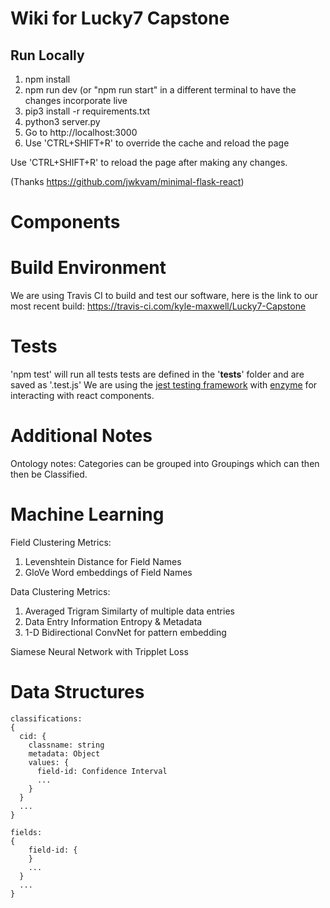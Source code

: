 # Wiki for Lucky7 Capstone


## Run Locally

1. npm install
2. npm run dev (or "npm run start" in a different terminal to have the changes incorporate live
3. pip3 install -r requirements.txt
4. python3 server.py
5. Go to http://localhost:3000
6. Use 'CTRL+SHIFT+R' to override the cache and reload the page

Use 'CTRL+SHIFT+R' to reload the page after making any changes.

(Thanks https://github.com/jwkvam/minimal-flask-react)

# Components


# Build Environment

We are using Travis CI to build and test our software, here is the link to our most recent build: 
https://travis-ci.com/kyle-maxwell/Lucky7-Capstone

# Tests
'npm test' will run all tests
tests are defined in the '__tests__' folder and are saved as '<NAME>.test.js'
We are using the [jest testing framework](https://jestjs.io/en/) with [enzyme](https://airbnb.io/enzyme/) for interacting with react components.

# Additional Notes

Ontology notes:
Categories can be grouped into Groupings which can then then be Classified.


# Machine Learning 

Field Clustering Metrics:
1. Levenshtein Distance for Field Names
2. GloVe Word embeddings of Field Names

Data Clustering Metrics:
1. Averaged Trigram Similarty of multiple data entries
2. Data Entry Information Entropy & Metadata
3. 1-D Bidirectional ConvNet for pattern embedding

Siamese Neural Network with Tripplet Loss


# Data Structures

```
classifications:
{
  cid: { 
    classname: string   
    metadata: Object   
    values: {   
      field-id: Confidence Interval     
      ...              
    }   
  } 
  ...     
}

fields:
{ 
    field-id: {   
    }   
    ...    
  } 
  ... 
}
```
